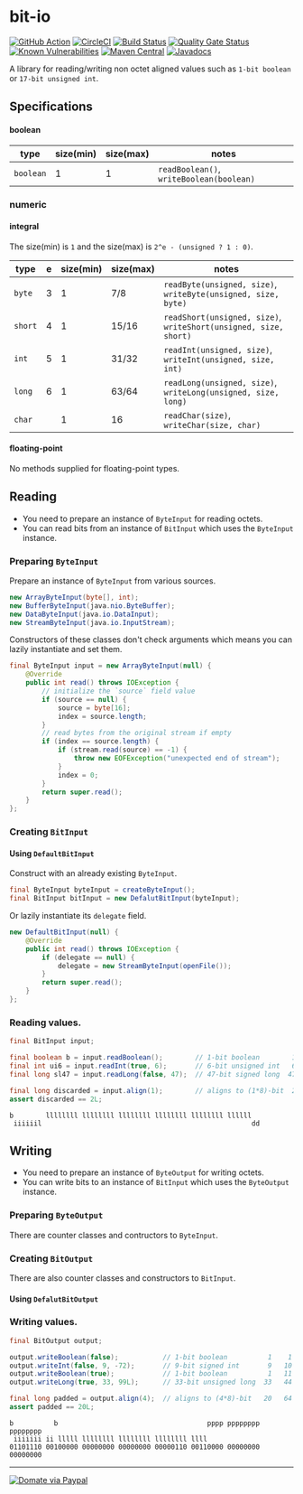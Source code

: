 # bit-io

[![GitHub Action](https://github.com/jinahya/bit-io/workflows/Java%20CI/badge.svg)](https://github.com/jinahya/bit-io/actions?workflow=Java+CI)
[![CircleCI](https://circleci.com/gh/jinahya/bit-io/tree/develop.svg?style=svg)](https://circleci.com/gh/jinahya/bit-io/tree/develop)
[![Build Status](https://travis-ci.org/jinahya/bit-io.svg?branch=develop)](https://travis-ci.org/jinahya/bit-io)
[![Quality Gate Status](https://sonarcloud.io/api/project_badges/measure?project=com.github.jinahya%3Abit-io%3Adevelop&metric=alert_status)](https://sonarcloud.io/dashboard?id=com.github.jinahya%3Abit-io%3Adevelop)
[![Known Vulnerabilities](https://snyk.io//test/github/jinahya/bit-io/badge.svg?targetFile=pom.xml)](https://snyk.io//test/github/jinahya/bit-io?targetFile=pom.xml)
[![Maven Central](https://img.shields.io/maven-central/v/com.github.jinahya/bit-io.svg)](http://search.maven.org/#search%7Cga%7C1%7Ca%3A%22bit-io%22)
[![Javadocs](http://www.javadoc.io/badge/com.github.jinahya/bit-io.svg)](http://www.javadoc.io/doc/com.github.jinahya/bit-io)

A library for reading/writing non octet aligned values such as `1-bit boolean` or `17-bit unsigned int`.

## Specifications

#### boolean

|type     |size(min)|size(max)|notes                                   |
|---------|---------|---------|----------------------------------------|
|`boolean`|1        |1        |`readBoolean()`, `writeBoolean(boolean)`|

### numeric

#### integral

The size(min) is `1` and the size(max) is `2^e - (unsigned ? 1 : 0)`.

|type   |e  |size(min)|size(max)|notes                                                           |
|-------|---|---------|---------|----------------------------------------------------------------|
|`byte` |3  |1        |7/8      |`readByte(unsigned, size)`, `writeByte(unsigned, size, byte)`   |
|`short`|4  |1        |15/16    |`readShort(unsigned, size)`, `writeShort(unsigned, size, short)`|
|`int`  |5  |1        |31/32    |`readInt(unsigned, size)`, `writeInt(unsigned, size, int)`      |
|`long` |6  |1        |63/64    |`readLong(unsigned, size)`, `writeLong(unsigned, size, long)`   |
|`char` |   |1        |16       |`readChar(size)`, `writeChar(size, char)`                       |

#### floating-point

No methods supplied for floating-point types.

## Reading

* You need to prepare an instance of `ByteInput` for reading octets.
* You can read bits from an instance of `BitInput` which uses the `ByteInput` instance.

### Preparing `ByteInput`

Prepare an instance of `ByteInput` from various sources.

````java
new ArrayByteInput(byte[], int);
new BufferByteInput(java.nio.ByteBuffer);
new DataByteInput(java.io.DataInput);
new StreamByteInput(java.io.InputStream);
````

Constructors of these classes don't check arguments which means you can lazily instantiate and set them.

```java
final ByteInput input = new ArrayByteInput(null) {
    @Override
    public int read() throws IOException {
        // initialize the `source` field value
        if (source == null) {
            source = byte[16];
            index = source.length;
        }
        // read bytes from the original stream if empty
        if (index == source.length) {
            if (stream.read(source) == -1) {
                throw new EOFException("unexpected end of stream");
            }
            index = 0;
        }
        return super.read();
    }
};
```

### Creating `BitInput`

#### Using `DefaultBitInput`

Construct with an already existing `ByteInput`.

```java
final ByteInput byteInput = createByteInput();
final BitInput bitInput = new DefalutBitInput(byteInput);
```

Or lazily instantiate its `delegate` field.

```java
new DefaultBitInput(null) {
    @Override
    public int read() throws IOException {
        if (delegate == null) {
            delegate = new StreamByteInput(openFile());
        }
        return super.read();
    }
};

```

### Reading values.

```java
final BitInput input;

final boolean b = input.readBoolean();        // 1-bit boolean        1    1
final int ui6 = input.readInt(true, 6);       // 6-bit unsigned int   6    7
final long sl47 = input.readLong(false, 47);  // 47-bit signed long  47   54

final long discarded = input.align(1);        // aligns to (1*8)-bit  2   56
assert discarded == 2L;
```

```
b        llllllll llllllll llllllll llllllll llllllll llllll
 iiiiiil                                                    dd
```

## Writing

* You need to prepare an instance of `ByteOutput` for writing octets.
* You can write bits to an instance of `BitInput` which uses the `ByteOutput` instance.

### Preparing `ByteOutput`

There are counter classes and contructors to `ByteInput`.

### Creating `BitOutput`

There are also counter classes and constructors to `BitInput`.

#### Using `DefalutBitOutput`

### Writing values.

```java
final BitOutput output;

output.writeBoolean(false);           // 1-bit boolean          1    1
output.writeInt(false, 9, -72);       // 9-bit signed int       9   10
output.writeBoolean(true);            // 1-bit boolean          1   11
output.writeLong(true, 33, 99L);      // 33-bit unsigned long  33   44

final long padded = output.align(4);  // aligns to (4*8)-bit   20   64
assert padded == 20L;
```

```
b          b                                     pppp pppppppp pppppppp
 iiiiiii ii lllll llllllll llllllll llllllll llll
01101110 00100000 00000000 00000000 00000110 00110000 00000000 00000000
```

----
[![Domate via Paypal](https://img.shields.io/badge/donate-paypal-blue.svg)](https://www.paypal.com/cgi-bin/webscr?cmd=_cart&business=A954LDFBW4B9N&lc=KR&item_name=GitHub&amount=5%2e00&currency_code=USD&button_subtype=products&add=1&bn=PP%2dShopCartBF%3adonate%2dpaypal%2dblue%2epng%3aNonHosted)
